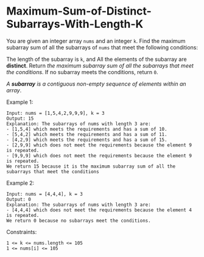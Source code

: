 # Maximum-Sum-of-Distinct-Subarrays-With-Length-K

You are given an integer array `nums` and an integer `k`. Find the maximum subarray sum of all the subarrays of `nums` that meet the following conditions:

The length of the subarray is `k`, and
All the elements of the subarray are **distinct**.
Return _the maximum subarray sum of all the subarrays that meet the conditions_. If no subarray meets the conditions, return `0`.

_A **subarray** is a contiguous non-empty sequence of elements within an array_.

 

Example 1:
```
Input: nums = [1,5,4,2,9,9,9], k = 3
Output: 15
Explanation: The subarrays of nums with length 3 are:
- [1,5,4] which meets the requirements and has a sum of 10.
- [5,4,2] which meets the requirements and has a sum of 11.
- [4,2,9] which meets the requirements and has a sum of 15.
- [2,9,9] which does not meet the requirements because the element 9 is repeated.
- [9,9,9] which does not meet the requirements because the element 9 is repeated.
We return 15 because it is the maximum subarray sum of all the subarrays that meet the conditions
```
Example 2:
```
Input: nums = [4,4,4], k = 3
Output: 0
Explanation: The subarrays of nums with length 3 are:
- [4,4,4] which does not meet the requirements because the element 4 is repeated.
We return 0 because no subarrays meet the conditions.
``` 

Constraints:
```
1 <= k <= nums.length <= 105
1 <= nums[i] <= 105
```
